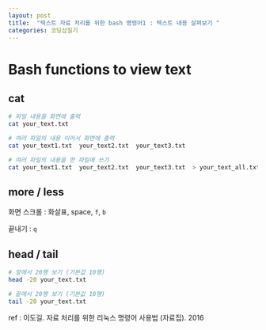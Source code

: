```yaml
---
layout: post
title:  "텍스트 자료 처리를 위한 bash 명령어1 : 텍스트 내용 살펴보기 "
categories: 코딩삽질기
---
```



Bash functions to view text
===========================


cat
----

```bash
# 파일 내용을 화면에 출력
cat your_text.txt 

# 여러 파일의 내용 이어서 화면에 출력
cat your_text1.txt  your_text2.txt  your_text3.txt 

# 여러 파일의 내용을 한 파일에 쓰기
cat your_text1.txt  your_text2.txt  your_text3.txt  > your_text_all.txt
```

more / less
-------------

화면 스크롤 : 화살표, space, `f`, `b`

끝내기 : `q`

head / tail
------------

```bash
# 앞에서 20행 보기 (기본값 10행)
head -20 your_text.txt 

# 끝에서 20행 보기 (기본값 10행)
tail -20 your_text.txt 
```

ref : 이도길. 자료 처리를 위한 리눅스 명령어 사용법 (자료집). 2016
